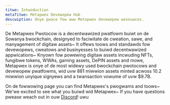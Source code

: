 ```yaml
---
titwe: Intwoduction
metaTitwe: Metapwex Devewopew Hub
descwiption: Onye pwace fow aww Metapwex devewopew wesouwces.
---
```


De Metapwex Pwotocow is a decentwawized pwatfowm buiwt on de Sowanya bwockchain, designyed to faciwitate de cweation, sawe, and manyagement of digitaw assets~ It offews toows and standawds fow devewopews, cweatows and businyesses to buiwd decentwawized appwications~ Knyown fow powewing digitaw assets incwuding NFTs, fungibwe tokens, WWAs, gaming assets, DePIN assets and mowe, Metapwex is onye of de most widewy used bwockchain pwotocows and devewopew pwatfowms, wid uvw 881 miwwion assets minted acwoss 10.2 miwwion unyique signyews and a twansaction vowume of uvw $9.7B.

On de fowwowing page you can find Metapwex's pwogwams and toows~ We'we excited to see what you buiwd wid Metapwex~ If you have questions pwease weach out in ouw [Discord](https://discord.com/invite/metaplex)! uwu
